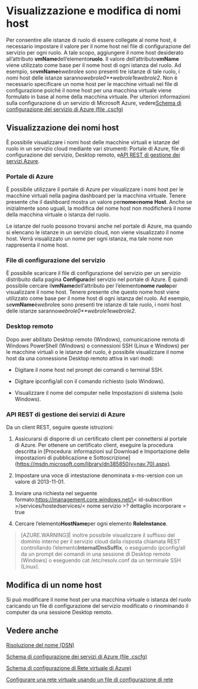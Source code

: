 <properties 
   pageTitle="Visualizzazione e modifica di nomi host"
   description="Descrizione"
   services="virtual-network"
   documentationCenter="na"
   authors="joaoma"
   manager="jdial"
   editor="tysonn" />
<tags 
   ms.service="virtual-network"
   ms.devlang="na"
   ms.topic="article"
   ms.tgt_pltfrm="na"
   ms.workload="infrastructure-services"
   ms.date="05/28/2015"
   ms.author="joaoma" />

# Visualizzazione e modifica di nomi host

Per consentire alle istanze di ruolo di essere collegate al nome host, è necessario impostare il valore per il nome host nel file di configurazione del servizio per ogni ruolo. A tale scopo, aggiungere il nome host desiderato all’attributo **vmName**dell’elemento**ruolo**. Il valore dell’attributo**vmName** viene utilizzato come base per il nome host di ogni istanza del ruolo. Ad esempio, se**vmName**è*webrole*e sono presenti tre istanze di tale ruolo, i nomi host delle istanze saranno*webrole0**webrole1*e*webrole2*. Non è necessario specificare un nome host per le macchine virtuali nel file di configurazione poiché il nome host per una macchina virtuale viene formulato in base al nome della macchina virtuale. Per ulteriori informazioni sulla configurazione di un servizio di Microsoft Azure, vedere[Schema di configurazione del servizio di Azure (file .cscfg)](https://msdn.microsoft.com/library/azure/ee758710.aspx)

## Visualizzazione dei nomi host

È possibile visualizzare i nomi host delle macchine virtuali e istanze del ruolo in un servizio cloud mediante vari strumenti: Portale di Azure, file di configurazione del servizio, Desktop remoto, e[API REST di gestione dei servizi Azure](https://msdn.microsoft.com/library/azure/ee460799.aspx).

### Portale di Azure

È possibile utilizzare il portale di Azure per visualizzare i nomi host per le macchine virtuali nella pagina dashboard per la macchina virtuale. Tenere presente che il dashboard mostra un valore per**nome**e**nome Host**. Anche se inizialmente sono uguali, la modifica del nome host non modificherà il nome della macchina virtuale o istanza del ruolo.

Le istanze del ruolo possono trovarsi anche nel portale di Azure, ma quando si elencano le istanze in un servizio cloud, non viene visualizzato il nome host. Verrà visualizzato un nome per ogni istanza, ma tale nome non rappresenta il nome host.

### File di configurazione del servizio

È possibile scaricare il file di configurazione del servizio per un servizio distribuito dalla pagina **Configura**del servizio nel portale di Azure. È quindi possibile cercare il**vmName**dell’attributo per l’elemento**nome ruolo**per visualizzare il nome host. Tenere presente che questo nome host viene utilizzato come base per il nome host di ogni istanza del ruolo. Ad esempio, se**vmName**è*webrole*e sono presenti tre istanze di tale ruolo, i nomi host delle istanze saranno*webrole0**webrole1*e*webrole2*.

### Desktop remoto

Dopo aver abilitato Desktop remoto (Windows), comunicazione remota di Windows PowerShell (Windows) o connessioni SSH (Linux e Windows) per le macchine virtuali o le istanze del ruolo, è possibile visualizzare il nome host da una connessione Desktop remoto attiva in vari modi:

- Digitare il nome host nel prompt dei comandi o terminal SSH.

- Digitare ipconfig/all con il comando richiesto (solo Windows).

- Visualizzare il nome del computer nelle Impostazioni di sistema (solo Windows).

### API REST di gestione dei servizi di Azure

Da un client REST, seguire queste istruzioni:

1. Assicurarsi di disporre di un certificato client per connettersi al portale di Azure. Per ottenere un certificato client, eseguire la procedura descritta in [Procedura: informazioni sul Download e Importazione delle impostazioni di pubblicazione e Sottoscrizione] (https://msdn.microsoft.com/library/dn385850(v=nav.70).aspx).

1. Impostare una voce di intestazione denominata x-ms-version con un valore di 2013-11-01.

1. Inviare una richiesta nel seguente formato:https://management.core.windows.net/\< id-subscrition >/services/hostedservices/< nome servizio >? dettaglio incorporare = true

1. Cercare l’elemento**HostName**per ogni elemento **RoleInstance**.

>[AZURE.WARNING]È inoltre possibile visualizzare il suffisso del dominio interno per il servizio cloud dalla risposta chiamata REST controllando l’elemento**InternalDnsSuffix**, o eseguendo ipconfig/all da un prompt dei comandi in una sessione di Desktop remoto (Windows) o eseguendo cat /etc/resolv.conf da un terminale SSH (Linux).

## Modifica di un nome host

Si può modificare il nome host per una macchina virtuale o istanza del ruolo caricando un file di configurazione del servizio modificato o rinominando il computer da una sessione Desktop remoto.

## Vedere anche

[Risoluzione del nome (DSN)](https://msdn.microsoft.com/library/azure/jj156088.aspx)

[Schema di configurazione dei servizi di Azure (file .cscfg)](https://msdn.microsoft.com/library/windowsazure/ee758710.aspx)

[Schema di configurazione di Rete virtuale di Azure)](http://go.microsoft.com/fwlink/?LinkId=248093)

[Configurare una rete virtuale usando un file di configurazione di rete](http://go.microsoft.com/fwlink/?LinkId=248094)

<!---HONumber=August15_HO6-->